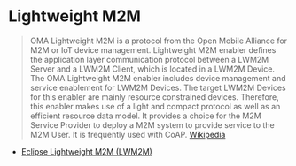 # Lightweight M2M


> OMA Lightweight M2M is a protocol from the Open Mobile Alliance for M2M or IoT device management. Lightweight M2M enabler defines the application layer communication protocol between a LWM2M Server and a LWM2M Client, which is located in a LWM2M Device. The OMA Lightweight M2M enabler includes device management and service enablement for LWM2M Devices. The target LWM2M Devices for this enabler are mainly resource constrained devices. Therefore, this enabler makes use of a light and compact protocol as well as an efficient resource data model. It provides a choice for the M2M Service Provider to deploy a M2M system to provide service to the M2M User. It is frequently used with CoAP. [Wikipedia](https://en.wikipedia.org/wiki/OMA_LWM2M)

- [Eclipse Lightweight M2M (LWM2M)](http://iot.eclipse.org/getting-started#tutorials)


